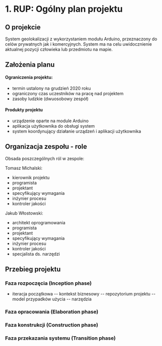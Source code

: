 # 1. RUP: Ogólny plan projektu

## O projekcie

System geolokalizacji z wykorzystaniem modułu Arduino, przeznaczony do celów prywatnych jak i komercyjnych. System ma na celu uwidocznienie aktualnej pozycji człowieka lub przedmiotu na mapie.

## Założenia planu

#### Ograniczenia projektu: 
- termin ustalony na grudzień 2020 roku
- ograniczony czas uczestników na pracę nad projektem
- zasoby ludzkie (dwuosobowy zespół)
#### Produkty projektu
- urządzenie oparte na module Arduino
- aplikacja użytkownika do obsługi system
- system koordynujący działanie urządzeń i aplikacji użytkownika

## Organizacja zespołu - role

Obsada poszczególnych ról w zespole:

Tomasz Michalski:
- kierownik projektu
- programista
- projektant
- specyfikujący wymagania
- inżynier procesu
- kontroler jakości

Jakub Włostowski:
- architekt oprogramowania
- programista
- projektant
- specyfikujący wymagania
- inżynier procesu
- kontroler jakości
- specjalista ds. narzędzi 

## Przebieg projektu

### Faza rozpoczęcia (Inception phase)
- iteracja początkowa
 -- kontekst biznesowy
 -- repozytorium projektu
 -- model przypadków użycia
 -- narzędzia


### Faza opracowania (Elaboration phase)

### Faza konstrukcji (Construction phase)

### Faza przekazania systemu (Transition phase)
<!--stackedit_data:
eyJoaXN0b3J5IjpbLTI1MTU0MDg5MSwtMzI4MTUxNDM3LDM3OT
g4NzUwMSwtMTU0Nzk5NDg5OSw2NzIwNDc5MV19
-->